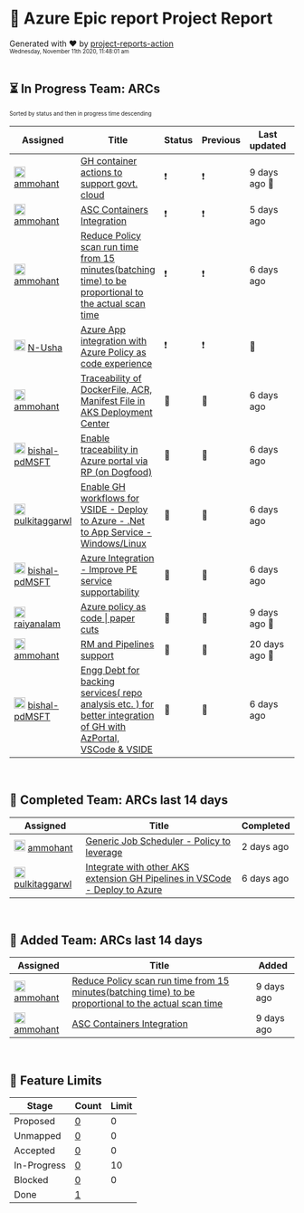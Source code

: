 # :crystal_ball: Azure Epic report Project Report  
  
Generated with :heart: by [project-reports-action](https://github.com/bryanmacfarlane/project-reports-action)  
<sub><sup>Wednesday, November 11th 2020, 11:48:01 am</sup></sub>  
  &nbsp;  
## :hourglass_flowing_sand: In Progress Team: ARCs  
<sub><sup>Sorted by status and then in progress time descending</sup></sub>  
  
| Assigned                                                                                                                                                                    | Title                                                                                                                                                                    | Status         | Previous       | Last updated                          | In progress  | Next plan                                                                                                                                                                                                                                                        | Risk  |
| --------------------------------------------------------------------------------------------------------------------------------------------------------------------------- | ------------------------------------------------------------------------------------------------------------------------------------------------------------------------ | -------------- | -------------- | ------------------------------------- | ------------ | ---------------------------------------------------------------------------------------------------------------------------------------------------------------------------------------------------------------------------------------------------------------- | ----- |
| <img height="20" width="20" alt="@ammohant" src="https://avatars0.githubusercontent.com/u/59687782?v=4"/> <a href="https://github.com/ammohant">ammohant</a>                | [GH container actions to support govt. cloud](https://github.com/github/GitHub-EcoSystem/issues/540)                                                                     | :exclamation:  | :exclamation:  | 9 days ago :triangular_flag_on_post:  | a month ago  |                                                                                                                                                                                                                                                                  |       |
| <img height="20" width="20" alt="@ammohant" src="https://avatars0.githubusercontent.com/u/59687782?v=4"/> <a href="https://github.com/ammohant">ammohant</a>                | [ASC Containers Integration](https://github.com/github/GitHub-EcoSystem/issues/515)                                                                                      | :exclamation:  | :exclamation:  | 5 days ago                            | 9 days ago   |                                                                                                                                                                                                                                                                  |       |
| <img height="20" width="20" alt="@ammohant" src="https://avatars0.githubusercontent.com/u/59687782?v=4"/> <a href="https://github.com/ammohant">ammohant</a>                | [Reduce Policy scan run time from 15 minutes(batching time) to be proportional to the actual scan time](https://github.com/github/GitHub-EcoSystem/issues/601)           | :exclamation:  | :exclamation:  | 6 days ago                            | 3 days ago   |                                                                                                                                                                                                                                                                  |       |
| <img height="20" width="20" alt="@N-Usha" src="https://avatars2.githubusercontent.com/u/25389593?v=4"/> <a href="https://github.com/N-Usha">N-Usha</a>                      | [Azure App integration with Azure Policy as code experience](https://github.com/github/GitHub-EcoSystem/issues/126)                                                      | :exclamation:  | :exclamation:  |  :triangular_flag_on_post:            | 2 days ago   |                                                                                                                                                                                                                                                                  |       |
| <img height="20" width="20" alt="@ammohant" src="https://avatars0.githubusercontent.com/u/59687782?v=4"/> <a href="https://github.com/ammohant">ammohant</a>                | [Traceability of DockerFile, ACR, Manifest File in AKS Deployment Center](https://github.com/github/GitHub-EcoSystem/issues/547)                                         | :yellow_heart: | :green_heart:  | 6 days ago                            | a month ago  |                                                                                                                                                                                                                                                                  |       |
| <img height="20" width="20" alt="@bishal-pdMSFT" src="https://avatars3.githubusercontent.com/u/7830141?v=4"/> <a href="https://github.com/bishal-pdMSFT">bishal-pdMSFT</a>  | [Enable traceability in Azure portal via RP (on Dogfood)](https://github.com/github/GitHub-EcoSystem/issues/548)                                                         | :yellow_heart: | :yellow_heart: | 6 days ago                            | a month ago  | <details><summary>- Create a new PME s...</summary>- Create a new PME subscription- Finalize RP resource schema- Finalize API's to support RP- Complete E2E dogfood RPaas scenario- Create RBAC groups required for service tree and Geneva onboarding</details> |       |
| <img height="20" width="20" alt="@pulkitaggarwl" src="https://avatars3.githubusercontent.com/u/36596168?v=4"/> <a href="https://github.com/pulkitaggarwl">pulkitaggarwl</a> | [Enable GH workflows for VSIDE -  Deploy to Azure - .Net to App Service - Windows/Linux ](https://github.com/github/GitHub-EcoSystem/issues/31)                          | :green_heart:  | :green_heart:  | 6 days ago                            | 3 months ago | <details><summary>- Implement optimiza...</summary>- Implement optimization of template filtering- Ship VS Code extension next version which will use Provisioning service for .Net Core- Complete spike on enhancing git push event for useragent</details>     |       |
| <img height="20" width="20" alt="@bishal-pdMSFT" src="https://avatars3.githubusercontent.com/u/7830141?v=4"/> <a href="https://github.com/bishal-pdMSFT">bishal-pdMSFT</a>  | [Azure Integration - Improve PE service supportability](https://github.com/github/GitHub-EcoSystem/issues/476)                                                           | :green_heart:  | :yellow_heart: | 6 days ago                            | 2 months ago | <details><summary>- Rotate secrets for...</summary>- Rotate secrets for SSL cert rotation- Handle accessibility S360 item</details>                                                                                                                              |       |
| <img height="20" width="20" alt="@raiyanalam" src="https://avatars1.githubusercontent.com/u/7879476?v=4"/> <a href="https://github.com/raiyanalam">raiyanalam</a>           | [Azure policy as code \| paper cuts](https://github.com/github/GitHub-EcoSystem/issues/478)                                                                              | :green_heart:  | :green_heart:  | 9 days ago :triangular_flag_on_post:  | 2 months ago |                                                                                                                                                                                                                                                                  |       |
| <img height="20" width="20" alt="@ammohant" src="https://avatars0.githubusercontent.com/u/59687782?v=4"/> <a href="https://github.com/ammohant">ammohant</a>                | [RM and Pipelines support](https://github.com/github/GitHub-EcoSystem/issues/482)                                                                                        | :green_heart:  | :green_heart:  | 20 days ago :triangular_flag_on_post: | a month ago  |                                                                                                                                                                                                                                                                  |       |
| <img height="20" width="20" alt="@bishal-pdMSFT" src="https://avatars3.githubusercontent.com/u/7830141?v=4"/> <a href="https://github.com/bishal-pdMSFT">bishal-pdMSFT</a>  | [Engg Debt for backing services( repo analysis etc. ) for better integration of GH with AzPortal, VSCode & VSIDE](https://github.com/github/GitHub-EcoSystem/issues/587) | :green_heart:  | :green_heart:  | 6 days ago                            | 20 days ago  | <details><summary>Complete unit tests....</summary>Complete unit tests.Complete component tests.Complete Graceful shutdown.Start on cleaning up old job data</details>                                                                                           |    <div markdown="1" onclick="function() { document.getElementById('popoup').setAttribute('display', 'block'); }">Click!</div> <div id="popoup" markdown="1" style="display: none">yay</div>   |

  &nbsp;  
## :checkered_flag: Completed Team: ARCs last 14 days  
  
| Assigned                                                                                                                                                                    | Title                                                                                                                                  | Completed  |
| --------------------------------------------------------------------------------------------------------------------------------------------------------------------------- | -------------------------------------------------------------------------------------------------------------------------------------- | ---------- |
| <img height="20" width="20" alt="@ammohant" src="https://avatars0.githubusercontent.com/u/59687782?v=4"/> <a href="https://github.com/ammohant">ammohant</a>                | [Generic Job Scheduler - Policy to leverage](https://github.com/github/GitHub-EcoSystem/issues/518)                                    | 2 days ago |
| <img height="20" width="20" alt="@pulkitaggarwl" src="https://avatars3.githubusercontent.com/u/36596168?v=4"/> <a href="https://github.com/pulkitaggarwl">pulkitaggarwl</a> | [ Integrate with other AKS extension GH Pipelines in VSCode - Deploy to Azure ](https://github.com/github/GitHub-EcoSystem/issues/105) | 6 days ago |

  &nbsp;  
## :wave: Added Team: ARCs last 14 days  
  
| Assigned                                                                                                                                                     | Title                                                                                                                                                          | Added      |
| ------------------------------------------------------------------------------------------------------------------------------------------------------------ | -------------------------------------------------------------------------------------------------------------------------------------------------------------- | ---------- |
| <img height="20" width="20" alt="@ammohant" src="https://avatars0.githubusercontent.com/u/59687782?v=4"/> <a href="https://github.com/ammohant">ammohant</a> | [Reduce Policy scan run time from 15 minutes(batching time) to be proportional to the actual scan time](https://github.com/github/GitHub-EcoSystem/issues/601) | 9 days ago |
| <img height="20" width="20" alt="@ammohant" src="https://avatars0.githubusercontent.com/u/59687782?v=4"/> <a href="https://github.com/ammohant">ammohant</a> | [ASC Containers Integration](https://github.com/github/GitHub-EcoSystem/issues/515)                                                                            | 9 days ago |

  &nbsp;  
## :ship: Feature Limits  
| Stage       | Count                                | Limit |
| ----------- | ------------------------------------ | ----- |
| Proposed    | [0](./limits-Feature-Proposed.md)    | 0     |
| Unmapped    | [0](./limits-Feature-Unmapped.md)    | 0     |
| Accepted    | [0](./limits-Feature-Accepted.md)    | 0     |
| In-Progress | [0](./limits-Feature-In-Progress.md) | 10    |
| Blocked     | [0](./limits-Feature-Blocked.md)     | 0     |
| Done        | [1](./limits-Feature-Done.md)        |       |
